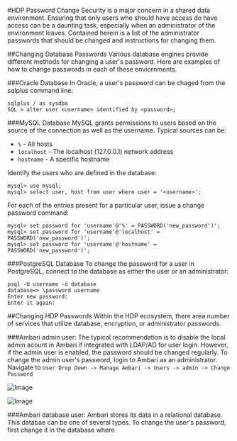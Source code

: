 #HDP Password Change
Security is a major concern in a shared data environment. Ensuring that only users who should have access do have access can be a daunting task, especially when an administrator of the environment leaves. Contained herein is a list of the administrator passwords that should be changed and instructions for changing them.

##Changing Database Passwords
Various database engines provide different methods for changing a user's password. Here are examples of how to change passwords in each of these enviornments.

###Oracle Database
In Oracle, a user's password can be chaged from the sqlplus command line:
```
sqlplus / as sysdba
SQL > alter user <username> identified by <password>;
```

###MySQL Database
MySQL grants permissions to users based on the source of the connection as well as the username. Typical sources can be:
- `%` - All hosts
- `localhost` - The localhost (127.0.0.1) network address
- `hostname` - A specific hostname

Identify the users who are defined in the database:
```
mysql> use mysql;
mysql> select user, host from user where user = '<username>';
```

For each of the entries present for a particular user, issue a change password command:
```
mysql> set password for 'username'@'%' = PASSWORD('new_password')';
mysql> set password for 'username'@'localhost' = PASSWORD('new_password')';
mysql> set password for 'username'@'hostname' = PASSWORD('new_password')';
```

###PostgreSQL Database
To change the password for a user in PostgreSQL, connect to the database as either the user or an administrator:
```
psql -U username -d database
database=> \password username
Enter new password:
Enter it again:
```

##Changing HDP Passwords
Within the HDP ecosystem, there area  number of services that utilize database, encryption, or administrator passwords.

###Ambari admin user:
The typical recommendation is to disable the local admin acount in Ambari if integrated with LDAP/AD for user login. However, if the admin user is enabled, the password should be changed regularly. To change the admin user's password, login to Ambari as an administrator. Navigate to `User Drop Down -> Manage Ambari -> Users -> admin -> Change Password`

![Image](ambari_user_dropdown.png?raw=true)

![Image](ambari_chagne_pw.png?raw=true)

###Ambari database user:
Ambari stores its data in a relational database. This databae can be one of several types. To change the user's password, first change it in the database where 

